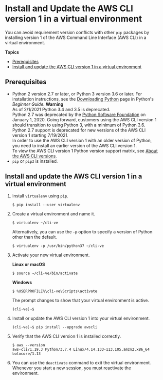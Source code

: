 # Install and Update the AWS CLI version 1 in a virtual environment<a name="install-virtualenv"></a>

You can avoid requirement version conflicts with other `pip` packages by installing version 1 of the AWS Command Line Interface \(AWS CLI\) in a virtual environment\.

**Topics**
+ [Prerequisites](#install-virtualenv-prereqs)
+ [Install and update the AWS CLI version 1 in a virtual environment](#install-virtualenv-install)

## Prerequisites<a name="install-virtualenv-prereqs"></a>
+ Python 2 version 2\.7 or later, or Python 3 version 3\.6 or later\. For installation instructions, see the [Downloading Python](https://wiki.python.org/moin/BeginnersGuide/Download) page in Python's *Beginner Guide*\.
**Warning**  
As of 2/1/2021 Python 3\.4 and 3\.5 is deprecated\.  
Python 2\.7 was deprecated by the [Python Software Foundation](https://www.python.org/psf-landing/) on January 1, 2020\. Going forward, customers using the AWS CLI version 1 should transition to using Python 3, with a minimum of Python 3\.6\. Python 2\.7 support is deprecated for new versions of the AWS CLI version 1 starting 7/19/2021\.  
In order to use the AWS CLI version 1 with an older version of Python, you need to install an earlier version of the AWS CLI version 1\.  
To view the AWS CLI version 1 Python version support matrix, see [About the AWS CLI versions](welcome-versions.md)\. 
+ `pip` or `pip3` is installed\.

## Install and update the AWS CLI version 1 in a virtual environment<a name="install-virtualenv-install"></a>

1. Install `virtualenv` using `pip`\.

   ```
   $ pip install --user virtualenv
   ```

1. Create a virtual environment and name it\.

   ```
   $ virtualenv ~/cli-ve
   ```

   Alternatively, you can use the `-p` option to specify a version of Python other than the default\.

   ```
   $ virtualenv -p /usr/bin/python37 ~/cli-ve
   ```

1. Activate your new virtual environment\.

   **Linux or macOS**

   ```
   $ source ~/cli-ve/bin/activate
   ```

   **Windows**

   ```
   $ %USERPROFILE%\cli-ve\Scripts\activate
   ```

   The prompt changes to show that your virtual environment is active\.

   ```
   (cli-ve)~$
   ```

1. Install or update the AWS CLI version 1 into your virtual environment\.

   ```
   (cli-ve)~$ pip install --upgrade awscli
   ```

1. Verify that the AWS CLI version 1 is installed correctly\.

   ```
   $ aws --version
   aws-cli/1.19.3 Python/3.7.4 Linux/4.14.133-113.105.amzn2.x86_64 botocore/1.13
   ```

1. You can use the `deactivate` command to exit the virtual environment\. Whenever you start a new session, you must reactivate the environment\.